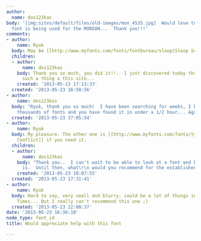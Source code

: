 ```yaml
---
author:
  name: dos123kas
body: '[img:sites/default/files/old-images/mon_4535.jpg]  Would love to know which
  font is being used for the MONSON...  Thank you!!!'
comments:
- author:
    name: Ryuk
  body: May be [[http://www.myfonts.com/fonts/fontbureau/sloop|Sloop Script Two]]...
  children:
  - author:
      name: dos123kas
    body: Thank you so much, you did it!!.  I just discovered today that there was
      such a thing a this site...
    created: '2013-05-23 17:13:33'
  created: '2013-05-23 16:58:56'
- author:
    name: dos123kas
  body: "Ryuk, thank you so much!  I have been searching for weeks, I have gone thru
    thousands of fonts and you have found it in under a 1/2 hour... Again, THANK YOU!!!!\r\n"
  created: '2013-05-23 17:05:54'
- author:
    name: Ryuk
  body: My pleasure. The other one is [[http://www.myfonts.com/fonts/typesetit/passions-conflict|Passions
    Conflict]] if you need it.
  children:
  - author:
      name: dos123kas
    body: "Thank you..  I can't wait to be able to look at a font and know what it
      is.  Until then, what\r\n would you recommend for the established???"
    created: '2013-05-23 18:07:55'
  created: '2013-05-23 17:31:41'
- author:
    name: Ryuk
  body: Hard to say, very small and blurry, could be a lot of things including...
    Times... But I really can't recommend this one ;)
  created: '2013-05-23 22:00:37'
date: '2013-05-23 16:36:10'
node_type: font_id
title: Would appreciate help with this font

---
```

